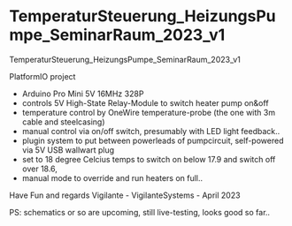 # TemperaturSteuerung_HeizungsPumpe_SeminarRaum_2023_v1
 TemperaturSteuerung_HeizungsPumpe_SeminarRaum_2023_v1

PlatformIO project

- Arduino Pro Mini 5V 16MHz 328P 
- controls 5V High-State Relay-Module to switch heater pump on&off
- temperature control by OneWire temperature-probe (the one with 3m cable and steelcasing)
- manual control via on/off switch, presumably with LED light feedback..
- plugin system to put between powerleads of pumpcircuit, self-powered via 5V USB wallwart plug
- set to 18 degree Celcius temps to switch on below 17.9 and switch off over 18.6, 
- manual mode to override and run heaters on full..


Have Fun and regards
Vigilante -
VigilanteSystems - April 2023

PS:
schematics or so are upcoming, still live-testing, looks good so far..